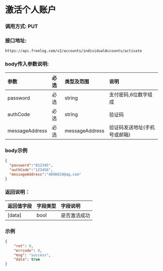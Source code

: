 # 激活个人账户

### 调用方式: PUT

### 接口地址:

```
https://api.freelog.com/v2/accounts/individualAccounts/activate
```

### body传入参数说明:

| 参数 | 必选 | 类型及范围 | 说明 |
| :--- | :--- | :--- | :--- |
| password | 必选 | string | 支付密码,6位数字组成 |
| authCode | 必选 | string | 验证码 |
| messageAddress | 必选 | messageAddress | 验证码发送地址(手机号或邮箱) |

### body示例

```json
{
  "password":"012345",
  "authCode":"123456",
  "messageAddress":"4896819@qq.com"
}
```

### 返回说明：

| 返回值字段 | 字段类型 | 字段说明 |
| :--- | :--- | :--- |
| [data] | bool | 是否激活成功 |

### 示例

```json
{
    "ret": 0,
    "errcode": 0,
    "msg": "success",
    "data": true
}
```


